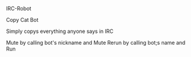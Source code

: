 IRC-Robot

Copy Cat Bot

Simply copys everything anyone says in IRC

Mute by calling bot's nickname and Mute
Rerun by calling bot;s name and Run
